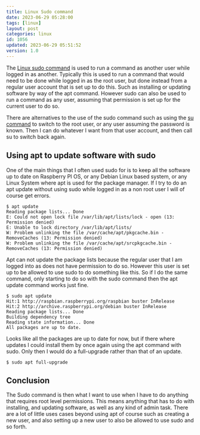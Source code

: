 ```yaml
---
title: Linux Sudo command
date: 2023-06-29 05:28:00
tags: [linux]
layout: post
categories: linux
id: 1056
updated: 2023-06-29 05:51:52
version: 1.0
---
```


The [Linux sudo command](https://linux.die.net/man/8/sudo) is used to run a command as another user while logged in as another. Typically this is used to run a command that would need to be done while logged in as the root user, but done instead from a regular user account that is set up to do this. Such as installing or updating software by way of the apt command. However sudo can also be used to run a command as any user, assuming that permission is set up for the current user to do so.

There are alternatives to the use of the sudo command such as using the [su command](https://linux.die.net/man/1/su) to switch to the root user, or any user assuming the password is known. Then I can do whatever I want from that user account, and then call su to switch back again.

<!-- more -->


## Using apt to update software with sudo

One of the main things that I often used sudo for is to keep all the software up to date on Raspberry PI OS, or any Debian Linux based system, or any Linux System where apt is used for the package manager. If I try to do an apt update without using sudo while logged in as a non root user I will of course get errors.

```
$ apt update
Reading package lists... Done
E: Could not open lock file /var/lib/apt/lists/lock - open (13: Permission denied)
E: Unable to lock directory /var/lib/apt/lists/
W: Problem unlinking the file /var/cache/apt/pkgcache.bin - RemoveCaches (13: Permission denied)
W: Problem unlinking the file /var/cache/apt/srcpkgcache.bin - RemoveCaches (13: Permission denied)
```

Apt can not update the package lists because the regular user that I am logged into as does not have permission to do so. However this user is set up to be allowed to use sudo to do something like this. So if I do the same command, only starting to do so with the sudo command then the apt update command works just fine.

```
$ sudo apt update
Hit:1 http://raspbian.raspberrypi.org/raspbian buster InRelease
Hit:2 http://archive.raspberrypi.org/debian buster InRelease
Reading package lists... Done
Building dependency tree       
Reading state information... Done
All packages are up to date.
```

Looks like all the packages are up to date for now, but if there where updates I could install them by once again using the apt command with sudo. Only then I would do a full-upgrade rather than that of an update.

```
$ sudo apt full-upgrade
```

## Conclusion

The Sudo command is then what I want to use when I have to do anything that requires root level permissions. This means anything that has to do with installing, and updating software, as well as any kind of admin task. There are a lot of little uses cases beyond using apt of course such as creating a new user, and also setting up a new user to also be allowed to use sudo and so forth.